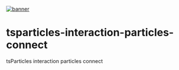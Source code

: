 [![banner](https://particles.js.org/images/banner2.png)](https://particles.js.org)

# tsparticles-interaction-particles-connect

tsParticles interaction particles connect
